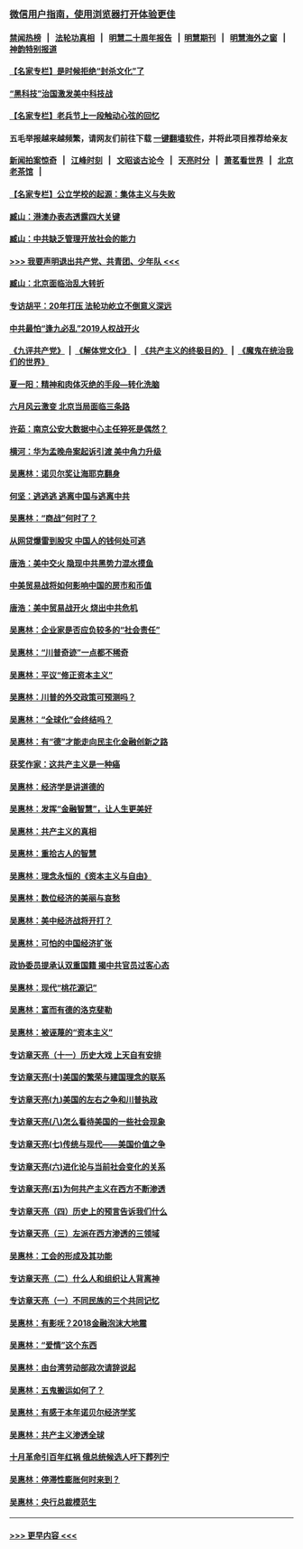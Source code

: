 ### [微信用户指南，使用浏览器打开体验更佳](https://github.com/gfw-breaker/banned-news1/blob/master/indexes/wechat-guide.md?t=0)
#### [禁闻热榜](热点新闻.md?t=0)  &nbsp;&nbsp;|&nbsp;&nbsp; [法轮功真相](https://github.com/gfw-breaker/truth/blob/master/README.md?t=0) &nbsp;&nbsp;|&nbsp;&nbsp; [明慧二十周年报告](https://github.com/gfw-breaker/mh-reports/blob/master/README.md?t=0) &nbsp;&nbsp;|&nbsp;&nbsp;[明慧期刊](https://github.com/gfw-breaker/mh-qikan) &nbsp;&nbsp;|&nbsp;&nbsp; [明慧海外之窗](https://github.com/gfw-breaker/mh-news/blob/master/README.md?t=0) &nbsp;&nbsp;|&nbsp;&nbsp; [神韵特别报道](https://github.com/gfw-breaker/mh-news/blob/master/shenyun.md?t=0)
#### [【名家专栏】是时候拒绝“封杀文化”了](../pages/nsc423/n11814093.md?t=02150033) 
#### [“黑科技”治国激发美中科技战](../pages/nsc423/n11638056.md?t=02150033) 
#### [【名家专栏】老兵节上一段触动心弦的回忆](../pages/nsc423/n11646016.md?t=02150033) 
#### 五毛举报越来越频繁，请网友们前往下载 [一键翻墙软件](https://github.com/gfw-breaker/ssr-accounts)，并将此项目推荐给亲友
#### [新闻拍案惊奇](https://github.com/gfw-breaker/banned-news1/blob/master/pages/link4.md) &nbsp;&nbsp;|&nbsp;&nbsp; [江峰时刻](https://github.com/gfw-breaker/banned-news1/blob/master/pages/link4.md) &nbsp;&nbsp;|&nbsp;&nbsp; [文昭谈古论今](https://github.com/gfw-breaker/banned-news1/blob/master/pages/link4.md) &nbsp;&nbsp;|&nbsp;&nbsp; [天亮时分](https://github.com/gfw-breaker/banned-news1/blob/master/pages/link4.md) &nbsp;&nbsp;|&nbsp;&nbsp; [萧茗看世界](https://github.com/gfw-breaker/banned-news1/blob/master/pages/link4.md) &nbsp;&nbsp;|&nbsp;&nbsp; [北京老茶馆](https://github.com/gfw-breaker/banned-news1/blob/master/pages/link4.md) &nbsp;&nbsp;|&nbsp;&nbsp; 
#### [【名家专栏】公立学校的起源：集体主义与失败](../pages/nsc423/n11601833.md?t=02150033) 
#### [臧山：港澳办表态透露四大关键](../pages/nsc423/n11421628.md?t=02150033) 
#### [臧山：中共缺乏管理开放社会的能力](../pages/nsc423/n11407457.md?t=02150033) 
#### [>>> 我要声明退出共产党、共青团、少年队 <<<](https://github.com/begood0513/goodnews/blob/master/quit/letter.md) 
#### [臧山：北京面临治乱大转折](../pages/nsc423/n11406895.md?t=02150033) 
#### [专访胡平：20年打压 法轮功屹立不倒意义深远](../pages/nsc423/n11398800.md?t=02150033) 
#### [中共最怕“逢九必乱”2019人权战开火](../pages/nsc423/n11385248.md?t=02150033) 
#### [《九评共产党》](https://github.com/begood0513/9ping.md/blob/master/README.md) &nbsp;|&nbsp; [《解体党文化》](../../../../jtdwh.md/blob/master/README.md)  &nbsp;|&nbsp; [《共产主义的终极目的》](../../../../gczydzjmd.md/blob/master/README.md) &nbsp;|&nbsp; [《魔鬼在统治我们的世界》](../../../../mgztzwmdsj.md/blob/master/README.md) 
#### [夏一阳：精神和肉体灭绝的手段—转化洗脑](../pages/nsc423/n11368250.md?t=02150033) 
#### [六月风云激变 北京当局面临三条路](../pages/nsc423/n11313668.md?t=02150033) 
#### [许茹：南京公安大数据中心主任猝死是偶然？](../pages/nsc423/n11064744.md?t=02150033) 
#### [横河：华为孟晚舟案起诉引渡 美中角力升级](../pages/nsc423/n11027230.md?t=02150033) 
#### [吴惠林：诺贝尔奖让海耶克翻身](../pages/nsc423/n10890049.md?t=02150033) 
#### [何坚：逃逃逃 逃离中国与逃离中共](../pages/nsc423/n10592891.md?t=02150033) 
#### [吴惠林：“商战”何时了？](../pages/nsc423/n10573558.md?t=02150033) 
#### [从网贷爆雷到股灾 中国人的钱何处可逃](../pages/nsc423/n10572800.md?t=02150033) 
#### [唐浩：美中交火 隐现中共黑势力混水摸鱼](../pages/nsc423/n10544040.md?t=02150033) 
#### [中美贸易战将如何影响中国的房市和币值](../pages/nsc423/n10543697.md?t=02150033) 
#### [唐浩：美中贸易战开火 烧出中共危机](../pages/nsc423/n10540126.md?t=02150033) 
#### [吴惠林：企业家是否应负较多的“社会责任”](../pages/nsc423/n10535022.md?t=02150033) 
#### [吴惠林：“川普奇迹”一点都不稀奇](../pages/nsc423/n10512808.md?t=02150033) 
#### [吴惠林：平议“修正资本主义”](../pages/nsc423/n10495724.md?t=02150033) 
#### [吴惠林：川普的外交政策可预测吗？](../pages/nsc423/n10462387.md?t=02150033) 
#### [吴惠林：“全球化”会终结吗？](../pages/nsc423/n10452838.md?t=02150033) 
#### [吴惠林：有“德”才能走向民主化金融创新之路](../pages/nsc423/n10432292.md?t=02150033) 
#### [获奖作家：这共产主义是一种癌](../pages/nsc423/n10431541.md?t=02150033) 
#### [吴惠林：经济学是讲道德的](../pages/nsc423/n10398014.md?t=02150033) 
#### [吴惠林：发挥“金融智慧”，让人生更美好](../pages/nsc423/n10375019.md?t=02150033) 
#### [吴惠林：共产主义的真相](../pages/nsc423/n10351394.md?t=02150033) 
#### [吴惠林：重拾古人的智慧](../pages/nsc423/n10337691.md?t=02150033) 
#### [吴惠林：理念永恒的《资本主义与自由》](../pages/nsc423/n10316274.md?t=02150033) 
#### [吴惠林：数位经济的美丽与哀愁](../pages/nsc423/n10292946.md?t=02150033) 
#### [吴惠林：美中经济战将开打？](../pages/nsc423/n10258825.md?t=02150033) 
#### [吴惠林：可怕的中国经济扩张](../pages/nsc423/n10219147.md?t=02150033) 
#### [政协委员提承认双重国籍 揭中共官员过客心态](../pages/nsc423/n10208809.md?t=02150033) 
#### [吴惠林：现代“桃花源记”](../pages/nsc423/n10185234.md?t=02150033) 
#### [吴惠林：富而有德的洛克斐勒](../pages/nsc423/n10142264.md?t=02150033) 
#### [吴惠林：被诬蔑的“资本主义”](../pages/nsc423/n10124816.md?t=02150033) 
#### [专访章天亮（十一）历史大戏 上天自有安排](../pages/nsc423/n10094905.md?t=02150033) 
#### [专访章天亮(十)美国的繁荣与建国理念的联系](../pages/nsc423/n10094899.md?t=02150033) 
#### [专访章天亮(九)美国的左右之争和川普执政](../pages/nsc423/n10094889.md?t=02150033) 
#### [专访章天亮(八)怎么看待美国的一些社会现象](../pages/nsc423/n10094857.md?t=02150033) 
#### [专访章天亮(七)传统与现代——美国价值之争](../pages/nsc423/n10093140.md?t=02150033) 
#### [专访章天亮(六)进化论与当前社会变化的关系](../pages/nsc423/n10092036.md?t=02150033) 
#### [专访章天亮(五)为何共产主义在西方不断渗透](../pages/nsc423/n10083620.md?t=02150033) 
#### [专访章天亮（四）历史上的预言告诉我们什么](../pages/nsc423/n10083606.md?t=02150033) 
#### [专访章天亮（三）左派在西方渗透的三领域](../pages/nsc423/n10081115.md?t=02150033) 
#### [吴惠林：工会的形成及其功能](../pages/nsc423/n10080633.md?t=02150033) 
#### [专访章天亮（二）什么人和组织让人背离神](../pages/nsc423/n10076637.md?t=02150033) 
#### [专访章天亮（一）不同民族的三个共同记忆](../pages/nsc423/n10074188.md?t=02150033) 
#### [吴惠林：有影呒？2018金融泡沫大地震](../pages/nsc423/n10040534.md?t=02150033) 
#### [吴惠林：“爱情”这个东西](../pages/nsc423/n10019423.md?t=02150033) 
#### [吴惠林：由台湾劳动部政次请辞说起](../pages/nsc423/n9979679.md?t=02150033) 
#### [吴惠林：五鬼搬运如何了？](../pages/nsc423/n9925338.md?t=02150033) 
#### [吴惠林：有感于本年诺贝尔经济学奖](../pages/nsc423/n9871883.md?t=02150033) 
#### [吴惠林：共产主义渗透全球](../pages/nsc423/n9812748.md?t=02150033) 
#### [十月革命引百年红祸 俄总统候选人吁下葬列宁](../pages/nsc423/n9810182.md?t=02150033) 
#### [吴惠林：停滞性膨胀何时来到？](../pages/nsc423/n9764136.md?t=02150033) 
#### [吴惠林：央行总裁模范生](../pages/nsc423/n9728134.md?t=02150033) 

----
#### [ >>> 更早内容 <<< ](../indexes/nsc423-earlier.md)
